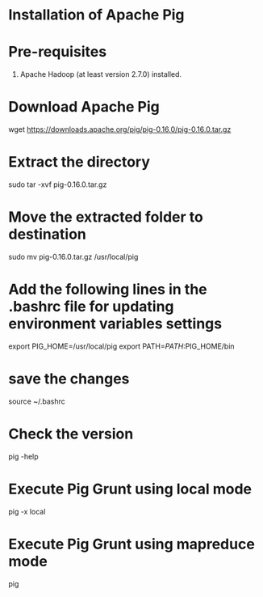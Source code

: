 # Installation of Apache Pig 

# Pre-requisites 
1. Apache Hadoop (at least version 2.7.0) installed. 

# Download Apache Pig 

wget https://downloads.apache.org/pig/pig-0.16.0/pig-0.16.0.tar.gz

# Extract the directory 

sudo tar -xvf pig-0.16.0.tar.gz

# Move the extracted folder to destination 

sudo mv pig-0.16.0.tar.gz /usr/local/pig 

# Add the following lines in the .bashrc file for updating environment variables settings 

export PIG_HOME=/usr/local/pig
export PATH=$PATH:$PIG_HOME/bin

# save the changes 

source ~/.bashrc 

# Check the version 

pig -help 

# Execute Pig Grunt using local mode 

pig -x local 

# Execute Pig Grunt using mapreduce mode 

pig 

